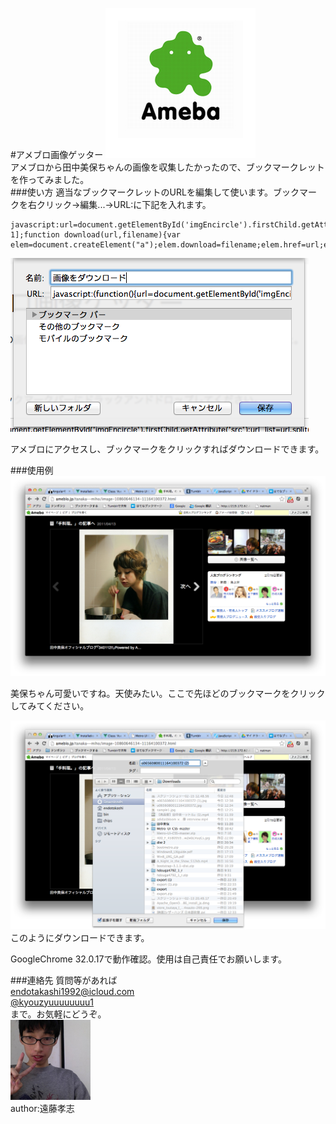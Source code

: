 #アメブロ画像ゲッター
![my image](public/ameba.jpg)  
アメブロから田中美保ちゃんの画像を収集したかったので、ブックマークレットを作ってみました。  
###使い方
適当なブックマークレットのURLを編集して使います。ブックマークを右クリック→編集...→URL:に下記を入れます。   


```
javascript:url=document.getElementById('imgEncircle').firstChild.getAttribute('src');url_list=url.split("/");console.log(url_list);name=url_list[url_list.length-1];function download(url,filename){var elem=document.createElement("a");elem.download=filename;elem.href=url;elem.click();}download(url,name);  
```

![my image](public/bookmark.png)

アメブロにアクセスし、ブックマークをクリックすればダウンロードできます。  

###使用例
![my image](public/before.png)

美保ちゃん可愛いですね。天使みたい。ここで先ほどのブックマークをクリックしてみてください。  

![my image](public/after.png)
このようにダウンロードできます。

GoogleChrome 32.0.17で動作確認。使用は自己責任でお願いします。  

###連絡先
質問等があれば  
<endotakashi1992@icloud.com>  
[@kyouzyuuuuuuuu1](https://twitter.com/kyouzyuuuuuuuu1)  
まで。お気軽にどうぞ。  
![my image](public/face.png)  
author:遠藤孝志  